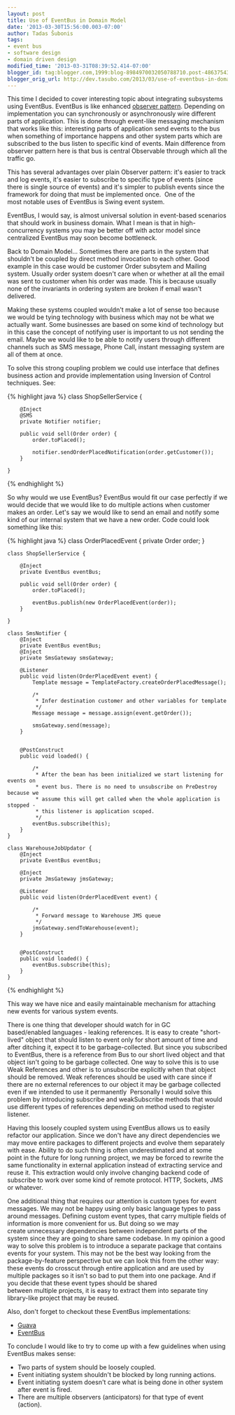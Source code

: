```yaml
---
layout: post
title: Use of EventBus in Domain Model
date: '2013-03-30T15:56:00.003-07:00'
author: Tadas Šubonis
tags:
- event bus
- software design
- domain driven design
modified_time: '2013-03-31T08:39:52.414-07:00'
blogger_id: tag:blogger.com,1999:blog-8984970032050788710.post-4863754382256740751
blogger_orig_url: http://dev.tasubo.com/2013/03/use-of-eventbus-in-domain-model.html
---
```

  

This time I decided to cover interesting topic about integrating subsystems using EventBus. EventBus is like enhanced [observer pattern](http://en.wikipedia.org/wiki/Observer_pattern). Depending on implementation you can synchronously or asynchronously wire different parts of application. This is done through event-like messaging mechanism that works like this: interesting parts of application send events to the bus when something of importance happens and other system parts which are subscribed to the bus listen to specific kind of events. Main difference from observer pattern here is that bus is central Observable through which all the traffic go.

This has several advantages over plain Observer pattern: it's easier to track and log events, it's easier to subscribe to specific type of events (since there is single source of events) and it's simpler to publish events since the framework for doing that must be implemented once.  One of the most notable uses of EventBus is Swing event system.

EventBus, I would say, is almost universal solution in event-based scenarios that should work in business domain. What I mean is that in high-concurrency systems you may be better off with actor model since centralized EventBus may soon become bottleneck.

Back to Domain Model... Sometimes there are parts in the system that shouldn't be coupled by direct method invocation to each other. Good example in this case would be customer Order subsytem and Mailing system. Usually order system doesn't care when or whether at all the email was sent to customer when his order was made. This is because usually none of the invariants in ordering system are broken if email wasn't delivered.

Making these systems coupled wouldn't make a lot of sense too because we would be tying technology with business which may not be what we actually want. Some businesses are based on some kind of technology but in this case the concept of notifying user is important to us not sending the email. Maybe we would like to be able to notify users through different channels such as SMS message, Phone Call, instant messaging system are all of them at once.

To solve this strong coupling problem we could use interface that defines business action and provide implementation using Inversion of Control techniques. See:

{% highlight java %}
    class ShopSellerService {

        @Inject
        @SMS
        private Notifier notifier;

        public void sell(Order order) {
            order.toPlaced();

            notifier.sendOrderPlacedNotification(order.getCustomer());
        }

    }
{% endhighlight %}

So why would we use EventBus? EventBus would fit our case perfectly if we would decide that we would like to do multiple actions when customer makes an order. Let's say we would like to send an email and notify some kind of our internal system that we have a new order. Code could look something like this:

{% highlight java %}
    class OrderPlacedEvent {
        private Order order;
    }

    class ShopSellerService {

        @Inject
        private EventBus eventBus;

        public void sell(Order order) {
            order.toPlaced();

            eventBus.publish(new OrderPlacedEvent(order));
        }

    }

    class SmsNotifier {
        @Inject
        private EventBus eventBus;
        @Inject
        private SmsGateway smsGateway;

        @Listener
        public void listen(OrderPlacedEvent event) {
            Template message = TemplateFactory.createOrderPlacedMessage();

            /*
             * Infer destination customer and other variables for template
             */
            Message message = message.assign(event.getOrder());

            smsGateway.send(message);
        }


        @PostConstruct
        public void loaded() {

            /*
             * After the bean has been initialized we start listening for events on
             * event bus. There is no need to unsubscribe on PreDestroy because we
             * assume this will get called when the whole application is stopped -
             * this listener is application scoped.
             */
            eventBus.subscribe(this);
        }
    }

    class WarehouseJobUpdator {
        @Inject
        private EventBus eventBus;

        @Inject
        private JmsGateway jmsGateway;

        @Listener
        public void listen(OrderPlacedEvent event) {

            /*
             * Forward message to Warehouse JMS queue
             */
            jmsGateway.sendToWarehouse(event);
        }


        @PostConstruct
        public void loaded() {
            eventBus.subscribe(this);
        }
    }
{% endhighlight %}

  
This way we have nice and easily maintainable mechanism for attaching new events for various system events.

There is one thing that developer should watch for in GC based/enabled languages - leaking references. It is easy to create "short-lived" object that should listen to event only for short amount of time and after ditching it, expect it to be garbage-collected. But since you subscribed to EventBus, there is a reference from Bus to our short lived object and that object isn't going to be garbage collected. One way to solve this is to use Weak References and other is to unsubscribe explicitly when that object should be removed. Weak references should be used with care since if there are no external references to our object it may be garbage collected even if we intended to use it permanently  Personally I would solve this problem by introducing subscribe and weakSubscribe methods that would use different types of references depending on method used to register listener.

Having this loosely coupled system using EventBus allows us to easily refactor our application. Since we don't have any direct dependencies we may move entire packages to different projects and evolve them separately with ease. Ability to do such thing is often underestimated and at some point in the future for long running project, we may be forced to rewrite the same functionality in external application instead of extracting service and reuse it. This extraction would only involve changing backend code of subscribe to work over some kind of remote protocol. HTTP, Sockets, JMS or whatever.

One additional thing that requires our attention is custom types for event messages. We may not be happy using only basic language types to pass around messages. Defining custom event types, that carry multiple fields of information is more convenient for us. But doing so we may create unnecessary dependencies between independent parts of the system since they are going to share same codebase. In my opinion a good way to solve this problem is to introduce a separate package that contains events for your system. This may not be the best way looking from the package-by-feature perspective but we can look this from the other way: these events do crosscut through entire application and are used by multiple packages so it isn't so bad to put them into one package. And if you decide that these event types should be shared between multiple projects, it is easy to extract them into separate tiny library-like project that may be reused.

Also, don't forget to checkout these EventBus implementations:

  

*   [Guava](https://code.google.com/p/guava-libraries/wiki/EventBusExplained)
*   [EventBus](http://eventbus.org/)



To conclude I would like to try to come up with a few guidelines when using EventBus makes sense:

*   Two parts of system should be loosely coupled.
*   Event initiating system shouldn't be blocked by long running actions.
*   Event initiating system doesn't care what is being done in other system after event is fired.
*   There are multiple observers (anticipators) for that type of event (action).